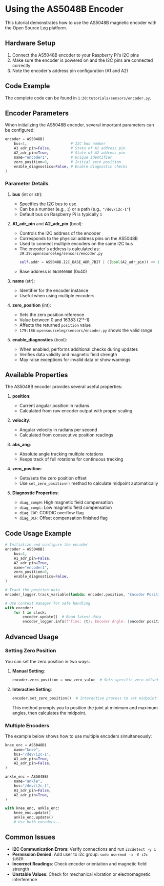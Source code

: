 # Using the AS5048B Encoder

This tutorial demonstrates how to use the AS5048B magnetic encoder with the Open Source Leg platform.

## Hardware Setup

1. Connect the AS5048B encoder to your Raspberry Pi's I2C pins
2. Make sure the encoder is powered on and the I2C pins are connected correctly
3. Note the encoder's address pin configuration (A1 and A2)

## Code Example

The complete code can be found in ```1:20:tutorials/sensors/encoder.py```.

## Encoder Parameters

When initializing the AS5048B encoder, several important parameters can be configured:

```python
encoder = AS5048B(
    bus=1,                    # I2C bus number
    A1_adr_pin=False,         # State of A1 address pin
    A2_adr_pin=True,          # State of A2 address pin
    name="encoder1",          # Unique identifier
    zero_position=0,          # Initial zero position
    enable_diagnostics=False, # Enable diagnostic checks
)
```

### Parameter Details

1. **bus** (int or str):
   - Specifies the I2C bus to use
   - Can be a number (e.g., `1`) or a path (e.g., `"/dev/i2c-1"`)
   - Default bus on Raspberry Pi is typically `1`

2. **A1_adr_pin** and **A2_adr_pin** (bool):
   - Controls the I2C address of the encoder
   - Corresponds to the physical address pins on the AS5048B
   - Used to connect multiple encoders on the same I2C bus
   - The encoder's address is calculated as: ```39:39:opensourceleg/sensors/encoder.py```
     ```python
     self.addr = AS5048B.I2C_BASE_ADR_7BIT | ((bool(A2_adr_pin)) << 1) | ((bool(A1_adr_pin)) << 0)
     ```
   - Base address is `0b1000000` (0x40)

3. **name** (str):
   - Identifier for the encoder instance
   - Useful when using multiple encoders

4. **zero_position** (int):
   - Sets the zero position reference
   - Value between 0 and 16383 (2¹⁴-1)
   - Affects the returned `position` value
   - ```179:186:opensourceleg/sensors/encoder.py``` shows the valid range

5. **enable_diagnostics** (bool):
   - When enabled, performs additional checks during updates
   - Verifies data validity and magnetic field strength
   - May raise exceptions for invalid data or show warnings

## Available Properties

The AS5048B encoder provides several useful properties:

1. **position**:
   - Current angular position in radians
   - Calculated from raw encoder output with proper scaling

2. **velocity**:
   - Angular velocity in radians per second
   - Calculated from consecutive position readings

3. **abs_ang**:
   - Absolute angle tracking multiple rotations
   - Keeps track of full rotations for continuous tracking

4. **zero_position**:
   - Gets/sets the zero position offset
   - Use `set_zero_position()` method to calculate midpoint automatically

5. **Diagnostic Properties**:
   - `diag_compH`: High magnetic field compensation
   - `diag_compL`: Low magnetic field compensation
   - `diag_COF`: CORDIC overflow flag
   - `diag_OCF`: Offset compensation finished flag

## Code Usage Example

```python
# Initialize and configure the encoder
encoder = AS5048B(
    bus=1,
    A1_adr_pin=False,
    A2_adr_pin=True,
    name="encoder1",
    zero_position=0,
    enable_diagnostics=False,
)

# Track the position data
encoder_logger.track_variable(lambda: encoder.position, "Encoder Position")

# Use context manager for safe handling
with encoder:
    for t in clock:
        encoder.update()  # Read latest data
        encoder_logger.info(f"Time: {t}; Encoder Angle: {encoder.position};")
```

## Advanced Usage

### Setting Zero Position

You can set the zero position in two ways:

1. **Manual Setting**:
   ```python
   encoder.zero_position = new_zero_value  # Sets specific zero offset
   ```

2. **Interactive Setting**:
   ```python
   encoder.set_zero_position()  # Interactive process to set midpoint
   ```
   This method prompts you to position the joint at minimum and maximum angles, then calculates the midpoint.

### Multiple Encoders

The example below shows how to use multiple encoders simultaneously:

```python
knee_enc = AS5048B(
    name="knee",
    bus="/dev/i2c-1",
    A1_adr_pin=True,
    A2_adr_pin=False,
)

ankle_enc = AS5048B(
    name="ankle",
    bus="/dev/i2c-1",
    A1_adr_pin=False,
    A2_adr_pin=True,
)

with knee_enc, ankle_enc:
    knee_enc.update()
    ankle_enc.update()
    # Use both encoders...
```

## Common Issues

- **I2C Communication Errors**: Verify connections and run `i2cdetect -y 1`
- **Permission Denied**: Add user to i2c group: `sudo usermod -a -G i2c $USER`
- **Incorrect Readings**: Check encoder orientation and magnetic field strength
- **Unstable Values**: Check for mechanical vibration or electromagnetic interference
